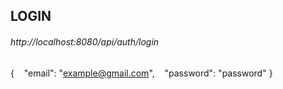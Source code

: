 ## LOGIN

###### http://localhost:8080/api/auth/login

{
   "email": "example@gmail.com",
   "password": "password"
}
